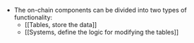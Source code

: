 - The on-chain components can be divided into two types of functionality:
	- [[Tables, store the data]]
	- [[Systems, define the logic for modifying the tables]]